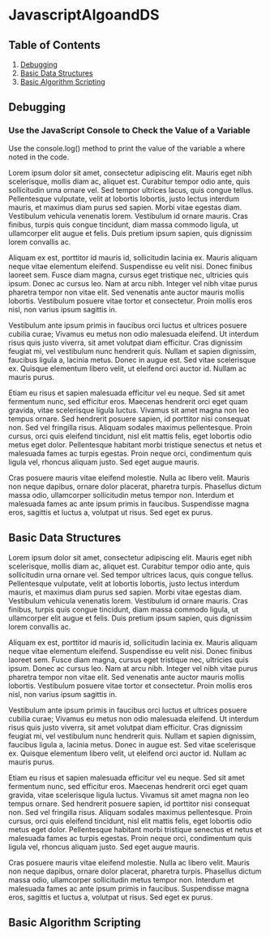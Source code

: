 # JavascriptAlgoandDS

## Table of Contents

1. [Debugging](#debugging)
2. [Basic Data Structures](#basic-data-structures)
3. [Basic Algorithm Scripting](#basic-algorithm-scripting)

## **Debugging**

### Use the JavaScript Console to Check the Value of a Variable

Use the console.log() method to print the value of the variable a where noted in the code.

Lorem ipsum dolor sit amet, consectetur adipiscing elit. Mauris eget nibh scelerisque, mollis diam ac, aliquet est. Curabitur tempor odio ante, quis sollicitudin urna ornare vel. Sed tempor ultrices lacus, quis congue tellus. Pellentesque vulputate, velit at lobortis lobortis, justo lectus interdum mauris, et maximus diam purus sed sapien. Morbi vitae egestas diam. Vestibulum vehicula venenatis lorem. Vestibulum id ornare mauris. Cras finibus, turpis quis congue tincidunt, diam massa commodo ligula, ut ullamcorper elit augue et felis. Duis pretium ipsum sapien, quis dignissim lorem convallis ac.

Aliquam ex est, porttitor id mauris id, sollicitudin lacinia ex. Mauris aliquam neque vitae elementum eleifend. Suspendisse eu velit nisi. Donec finibus laoreet sem. Fusce diam magna, cursus eget tristique nec, ultricies quis ipsum. Donec ac cursus leo. Nam at arcu nibh. Integer vel nibh vitae purus pharetra tempor non vitae elit. Sed venenatis ante auctor mauris mollis lobortis. Vestibulum posuere vitae tortor et consectetur. Proin mollis eros nisl, non varius ipsum sagittis in.

Vestibulum ante ipsum primis in faucibus orci luctus et ultrices posuere cubilia curae; Vivamus eu metus non odio malesuada eleifend. Ut interdum risus quis justo viverra, sit amet volutpat diam efficitur. Cras dignissim feugiat mi, vel vestibulum nunc hendrerit quis. Nullam et sapien dignissim, faucibus ligula a, lacinia metus. Donec in augue est. Sed vitae scelerisque ex. Quisque elementum libero velit, ut eleifend orci auctor id. Nullam ac mauris purus.

Etiam eu risus et sapien malesuada efficitur vel eu neque. Sed sit amet fermentum nunc, sed efficitur eros. Maecenas hendrerit orci eget quam gravida, vitae scelerisque ligula luctus. Vivamus sit amet magna non leo tempus ornare. Sed hendrerit posuere sapien, id porttitor nisi consequat non. Sed vel fringilla risus. Aliquam sodales maximus pellentesque. Proin cursus, orci quis eleifend tincidunt, nisl elit mattis felis, eget lobortis odio metus eget dolor. Pellentesque habitant morbi tristique senectus et netus et malesuada fames ac turpis egestas. Proin neque orci, condimentum quis ligula vel, rhoncus aliquam justo. Sed eget augue mauris.

Cras posuere mauris vitae eleifend molestie. Nulla ac libero velit. Mauris non neque dapibus, ornare dolor placerat, pharetra turpis. Phasellus dictum massa odio, ullamcorper sollicitudin metus tempor non. Interdum et malesuada fames ac ante ipsum primis in faucibus. Suspendisse magna eros, sagittis et luctus a, volutpat ut risus. Sed eget ex purus.

## **Basic Data Structures**

Lorem ipsum dolor sit amet, consectetur adipiscing elit. Mauris eget nibh scelerisque, mollis diam ac, aliquet est. Curabitur tempor odio ante, quis sollicitudin urna ornare vel. Sed tempor ultrices lacus, quis congue tellus. Pellentesque vulputate, velit at lobortis lobortis, justo lectus interdum mauris, et maximus diam purus sed sapien. Morbi vitae egestas diam. Vestibulum vehicula venenatis lorem. Vestibulum id ornare mauris. Cras finibus, turpis quis congue tincidunt, diam massa commodo ligula, ut ullamcorper elit augue et felis. Duis pretium ipsum sapien, quis dignissim lorem convallis ac.

Aliquam ex est, porttitor id mauris id, sollicitudin lacinia ex. Mauris aliquam neque vitae elementum eleifend. Suspendisse eu velit nisi. Donec finibus laoreet sem. Fusce diam magna, cursus eget tristique nec, ultricies quis ipsum. Donec ac cursus leo. Nam at arcu nibh. Integer vel nibh vitae purus pharetra tempor non vitae elit. Sed venenatis ante auctor mauris mollis lobortis. Vestibulum posuere vitae tortor et consectetur. Proin mollis eros nisl, non varius ipsum sagittis in.

Vestibulum ante ipsum primis in faucibus orci luctus et ultrices posuere cubilia curae; Vivamus eu metus non odio malesuada eleifend. Ut interdum risus quis justo viverra, sit amet volutpat diam efficitur. Cras dignissim feugiat mi, vel vestibulum nunc hendrerit quis. Nullam et sapien dignissim, faucibus ligula a, lacinia metus. Donec in augue est. Sed vitae scelerisque ex. Quisque elementum libero velit, ut eleifend orci auctor id. Nullam ac mauris purus.

Etiam eu risus et sapien malesuada efficitur vel eu neque. Sed sit amet fermentum nunc, sed efficitur eros. Maecenas hendrerit orci eget quam gravida, vitae scelerisque ligula luctus. Vivamus sit amet magna non leo tempus ornare. Sed hendrerit posuere sapien, id porttitor nisi consequat non. Sed vel fringilla risus. Aliquam sodales maximus pellentesque. Proin cursus, orci quis eleifend tincidunt, nisl elit mattis felis, eget lobortis odio metus eget dolor. Pellentesque habitant morbi tristique senectus et netus et malesuada fames ac turpis egestas. Proin neque orci, condimentum quis ligula vel, rhoncus aliquam justo. Sed eget augue mauris.

Cras posuere mauris vitae eleifend molestie. Nulla ac libero velit. Mauris non neque dapibus, ornare dolor placerat, pharetra turpis. Phasellus dictum massa odio, ullamcorper sollicitudin metus tempor non. Interdum et malesuada fames ac ante ipsum primis in faucibus. Suspendisse magna eros, sagittis et luctus a, volutpat ut risus. Sed eget ex purus.

## **Basic Algorithm Scripting**
